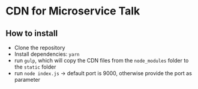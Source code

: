 # CDN for Microservice Talk

## How to install

- Clone the repository
- Install dependencies: ```yarn```
- run ```gulp```, which will copy the CDN files from the ```node_modules``` folder to the ```static``` folder
- run ```node index.js``` -> default port is 9000, otherwise provide the port as parameter